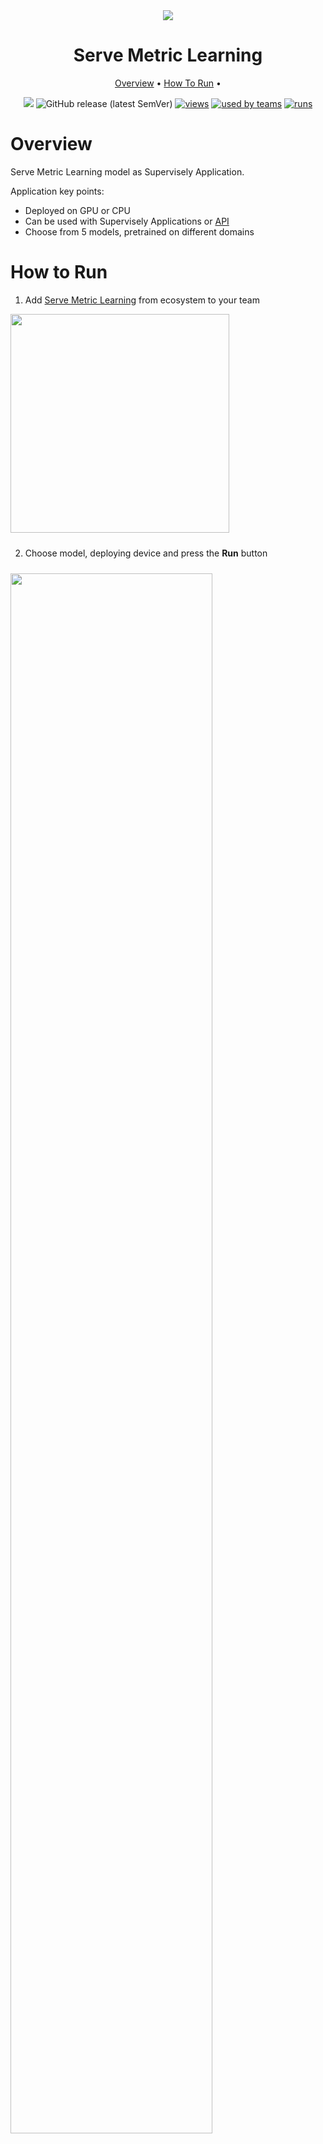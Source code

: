 <div align="center" markdown>

<img src="https://i.imgur.com/d6mC6qp.jpg"/>  

# Serve Metric Learning

<p align="center">
  <a href="#Overview">Overview</a> •
  <a href="#How-To-Run">How To Run</a> •
</p>

[![](https://img.shields.io/badge/slack-chat-green.svg?logo=slack)](https://supervise.ly/slack)
![GitHub release (latest SemVer)](https://img.shields.io/github/v/release/supervisely-ecosystem/gl-metric-learning/supervisely/serve)
[![views](https://app.supervise.ly/public/api/v3/ecosystem.counters?repo=supervisely-ecosystem/gl-metric-learning/supervisely/serve&counter=views&label=views)](https://supervise.ly)
[![used by teams](https://app.supervise.ly/public/api/v3/ecosystem.counters?repo=supervisely-ecosystem/gl-metric-learning/supervisely/serve&counter=downloads&label=used%20by%20teams)](https://supervise.ly)
[![runs](https://app.supervise.ly/public/api/v3/ecosystem.counters?repo=supervisely-ecosystem/gl-metric-learning/supervisely/serve&counter=runs&label=runs&123)](https://supervise.ly)

</div>

# Overview

Serve Metric Learning model as Supervisely Application.

Application key points:
- Deployed on GPU or CPU
- Can be used with Supervisely Applications or [API](https://github.com/supervisely-ecosystem/gl-metric-learning/blob/main/supervisely/serve/src/demo_api_requests.py)
- Choose from 5 models, pretrained on different domains 


# How to Run

1. Add [Serve Metric Learning](https://ecosystem.supervise.ly/apps/supervisely-ecosystem%252Ffairmot%252Fsupervisely%252Fserve) from ecosystem to your team  

<img data-key="sly-module-link" data-module-slug="supervisely-ecosystem/gl-metric-learning/supervisely/serve" src="https://i.imgur.com/IQvX8TG.png" width="350px" style='padding-bottom: 10px'/>

2. Choose model, deploying device and press the **Run** button

<img src="https://i.imgur.com/tAbVgt8.png" width="80%" style='padding-top: 10px'>  

3. Wait for the model to deploy
<img src="https://i.imgur.com/xbt4Aqj.png" width="80%">  


# Watch Tutorial Video

<a data-key="sly-embeded-video-link" href="https://youtu.be/rUADHx23eTc" data-video-code="rUADHx23eTc">
    <img src="https://i.imgur.com/UPy4WJd.png" alt="SLY_EMBEDED_VIDEO_LINK"  width="70%">
</a>


# Acknowledgment

This app is based on the great work `Kaggle Landmark Recognition 2020 competition: Winner solution` ([paper](https://arxiv.org/abs/2010.01650),  [github](https://github.com/psinger/kaggle-landmark-recognition-2020-1st-place)). ![GitHub Org's stars](https://img.shields.io/github/stars/psinger/kaggle-landmark-recognition-2020-1st-place?style=social)
